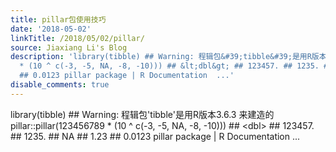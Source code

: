 ```yaml
---
title: pillar包使用技巧
date: '2018-05-02'
linkTitle: /2018/05/02/pillar/
source: Jiaxiang Li's Blog
description: 'library(tibble) ## Warning: 程辑包&#39;tibble&#39;是用R版本3.6.3 来建造的 pillar::pillar(123456789
  * (10 ^ c(-3, -5, NA, -8, -10))) ## &lt;dbl&gt; ## 123457. ## 1235. ## NA ## 1.23
  ## 0.0123 pillar package | R Documentation  ...'
disable_comments: true
---
```

library(tibble) ## Warning: 程辑包&#39;tibble&#39;是用R版本3.6.3 来建造的 pillar::pillar(123456789 * (10 ^ c(-3, -5, NA, -8, -10))) ## &lt;dbl&gt; ## 123457. ## 1235. ## NA ## 1.23 ## 0.0123 pillar package | R Documentation  ...